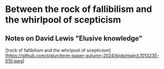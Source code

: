 
# Between the rock of fallibilism and the whirlpool of scepticism

##  Notes on David Lewis "Elusive knowledge"

![rock of fallibilism and the whirlpool of scepticism][https://github.com/siglun/term-paper-autumn-2024/blob/main/L1013235-010.jpeg]
